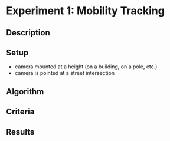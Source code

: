 Experiment 1: Mobility Tracking
===============================

Description
-----------

Setup
-----
* camera mounted at a height (on a building, on a pole, etc.)
* camera is pointed at a street intersection

Algorithm
---------

Criteria
--------

Results
-------